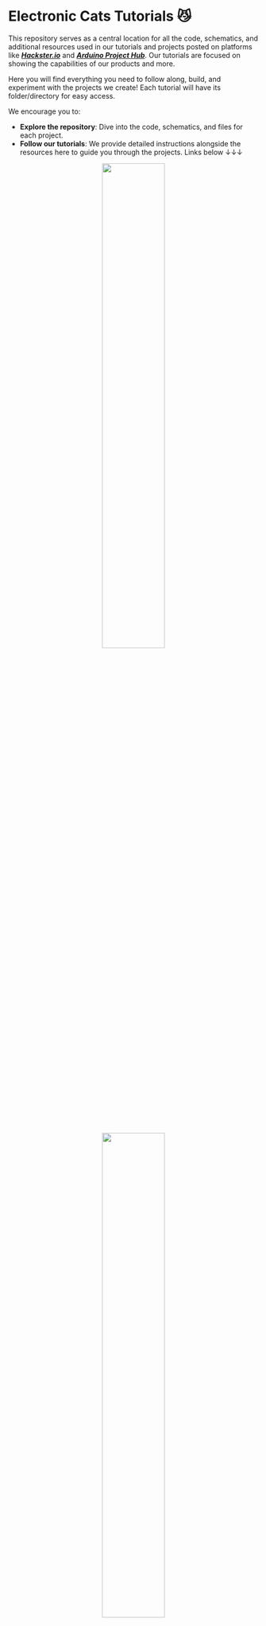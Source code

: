 # Electronic Cats Tutorials 😼

This repository serves as a central location for all the code, schematics, and additional resources used in our tutorials and projects posted on platforms like [**_Hackster.io_**](https://www.hackster.io/ElectronicCats) and [**_Arduino Project Hub_**](https://projecthub.arduino.cc/sabas1080).
Our tutorials are focused on showing the capabilities of our products and more.

Here you will find everything you need to follow along, build, and experiment with the projects we create! Each tutorial will have its folder/directory for easy access. 

We encourage you to:

- **Explore the repository**: Dive into the code, schematics, and files for each project.
- **Follow our tutorials**: We provide detailed instructions alongside the resources here to guide you through the projects. Links below &darr;&darr;&darr;

<p align=center>
  <a href="https://www.hackster.io/ElectronicCats">
    <img src="https://github.com/ElectronicCats/tutorials/assets/107638696/fd320afe-28aa-474a-b2ca-9023f43b7e0d" width=50%>
  </a>

  <a href="https://projecthub.arduino.cc/sabas1080">
    <img src="https://github.com/ElectronicCats/tutorials/assets/107638696/34ca694b-85bb-414c-9625-57cdc98eec9e" width=50%>
  </a>
</p>
